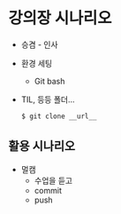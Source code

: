 # 강의장 시나리오

* 승겸 - 인사
* 환경 세팅
  * Git bash

* TIL, 등등 폴더...

  ```bash
  $ git clone __url__
  ```

## 활용 시나리오

* 멀캠
  * 수업을 듣고 
  * commit
  * push

